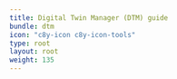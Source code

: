 ```yaml
---
title: Digital Twin Manager (DTM) guide
bundle: dtm
icon: "c8y-icon c8y-icon-tools"
type: root
layout: root
weight: 135
---
```


